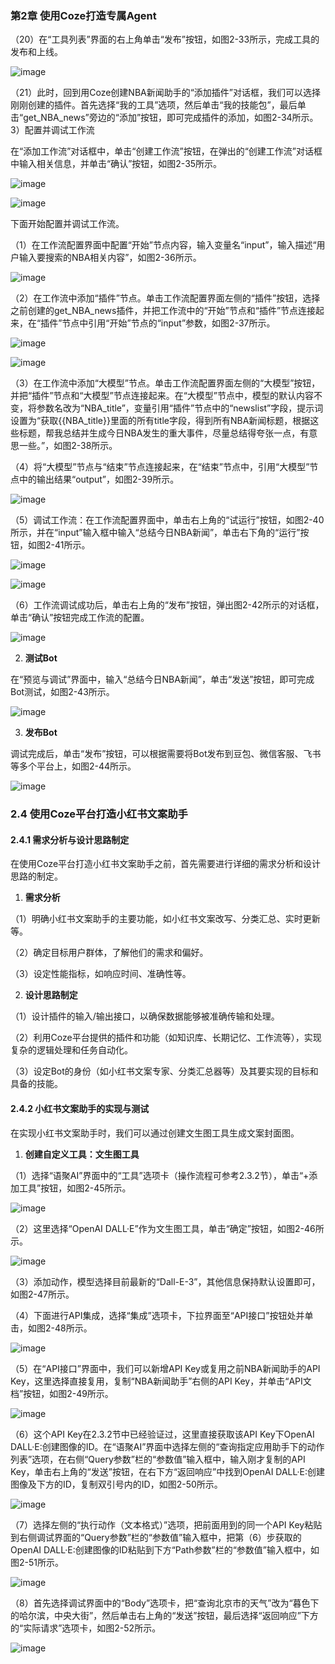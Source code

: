 ### 第2章 使用Coze打造专属Agent
（20）在“工具列表”界面的右上角单击“发布”按钮，如图2-33所示，完成工具的发布和上线。

![image](https://github.com/user-attachments/assets/bd95992e-8f52-4c73-8b00-30c19c9d4433)


（21）此时，回到用Coze创建NBA新闻助手的“添加插件”对话框，我们可以选择刚刚创建的插件。首先选择“我的工具”选项，然后单击“我的技能包”，最后单击“get_NBA_news”旁边的“添加”按钮，即可完成插件的添加，如图2-34所示。
3）配置并调试工作流

在“添加工作流”对话框中，单击“创建工作流”按钮，在弹出的“创建工作流”对话框中输入相关信息，并单击“确认”按钮，如图2-35所示。

![image](https://github.com/user-attachments/assets/bb91ecd7-e3d4-4a37-b4c5-ca89eea89d3b)

![image](https://github.com/user-attachments/assets/809cf223-2e84-447a-8f6a-20cada4eac1f)


下面开始配置并调试工作流。

（1）在工作流配置界面中配置“开始”节点内容，输入变量名“input”，输入描述“用户输入要搜索的NBA相关内容”，如图2-36所示。

![image](https://github.com/user-attachments/assets/39284fd6-c02c-42c3-aefd-3b280ed3c66a)


（2）在工作流中添加“插件”节点。单击工作流配置界面左侧的“插件”按钮，选择之前创建的get_NBA_news插件，并把工作流中的“开始”节点和“插件”节点连接起来，在“插件”节点中引用“开始”节点的“input”参数，如图2-37所示。

![image](https://github.com/user-attachments/assets/2ee05b0f-8367-4e4f-a492-64d683047833)

![image](https://github.com/user-attachments/assets/32532092-ead1-42ca-9e49-b7d655159058)


（3）在工作流中添加“大模型”节点。单击工作流配置界面左侧的“大模型”按钮，并把“插件”节点和“大模型”节点连接起来。在“大模型”节点中，模型的默认内容不变，将参数名改为“NBA_title”，变量引用“插件”节点中的“newslist”字段，提示词设置为“获取{{NBA_title}}里面的所有title字段，得到所有NBA新闻标题，根据这些标题，帮我总结并生成今日NBA发生的重大事件，尽量总结得夸张一点，有意思一些。”，如图2-38所示。

（4）将“大模型”节点与“结束”节点连接起来，在“结束”节点中，引用“大模型”节点中的输出结果“output”，如图2-39所示。

![image](https://github.com/user-attachments/assets/c5867aa7-4018-44d3-8333-c3ae002e15b8)


（5）调试工作流：在工作流配置界面中，单击右上角的“试运行”按钮，如图2-40所示，并在“input”输入框中输入“总结今日NBA新闻”，单击右下角的“运行”按钮，如图2-41所示。

![image](https://github.com/user-attachments/assets/03dacd07-2738-4dd6-a0ba-3d29bf34d1e3)

![image](https://github.com/user-attachments/assets/7fb3c6df-0396-4c19-a591-b0289c6dd43e)

（6）工作流调试成功后，单击右上角的“发布”按钮，弹出图2-42所示的对话框，单击“确认”按钮完成工作流的配置。

![image](https://github.com/user-attachments/assets/7edc2529-e197-48b9-8d7f-d702e8cff1e0)


2. **测试Bot**

在“预览与调试”界面中，输入“总结今日NBA新闻”，单击“发送”按钮，即可完成Bot测试，如图2-43所示。

![image](https://github.com/user-attachments/assets/91bb4715-9bf5-4f97-adb1-818a151ac1a0)


3. **发布Bot**

调试完成后，单击“发布”按钮，可以根据需要将Bot发布到豆包、微信客服、飞书等多个平台上，如图2-44所示。

![image](https://github.com/user-attachments/assets/4c114617-63b5-442c-88e9-38e106b06b8d)


### 2.4 使用Coze平台打造小红书文案助手
#### 2.4.1 需求分析与设计思路制定

在使用Coze平台打造小红书文案助手之前，首先需要进行详细的需求分析和设计思路的制定。

1. **需求分析**

（1）明确小红书文案助手的主要功能，如小红书文案改写、分类汇总、实时更新等。

（2）确定目标用户群体，了解他们的需求和偏好。

（3）设定性能指标，如响应时间、准确性等。

2. **设计思路制定**

（1）设计插件的输入/输出接口，以确保数据能够被准确传输和处理。

（2）利用Coze平台提供的插件和功能（如知识库、长期记忆、工作流等），实现复杂的逻辑处理和任务自动化。

（3）设定Bot的身份（如小红书文案专家、分类汇总器等）及其要实现的目标和具备的技能。

#### 2.4.2 小红书文案助手的实现与测试

在实现小红书文案助手时，我们可以通过创建文生图工具生成文案封面图。

1. **创建自定义工具：文生图工具**

（1）选择“语聚AI”界面中的“工具”选项卡（操作流程可参考2.3.2节），单击“+添加工具”按钮，如图2-45所示。

![image](https://github.com/user-attachments/assets/aea9967f-5963-415a-ad28-3ec34536abcf)


（2）这里选择“OpenAI DALL·E”作为文生图工具，单击“确定”按钮，如图2-46所示。

![image](https://github.com/user-attachments/assets/62d02a18-8e77-4ab7-ad1c-e74b688dd069)


（3）添加动作，模型选择目前最新的“Dall-E-3”，其他信息保持默认设置即可，如图2-47所示。

（4）下面进行API集成，选择“集成”选项卡，下拉界面至“API接口”按钮处并单击，如图2-48所示。

![image](https://github.com/user-attachments/assets/e3c41be8-4da8-4016-a15a-f18db584e518)


（5）在“API接口”界面中，我们可以新增API Key或复用之前NBA新闻助手的API Key，这里选择直接复用，复制“NBA新闻助手”右侧的API Key，并单击“API文档”按钮，如图2-49所示。

![image](https://github.com/user-attachments/assets/64fe2742-43cb-4970-9eed-e1e4c39f26de)


（6）这个API Key在2.3.2节中已经验证过，这里直接获取该API Key下OpenAI DALL·E:创建图像的ID。在“语聚AI”界面中选择左侧的“查询指定应用助手下的动作列表”选项，在右侧“Query参数”栏的“参数值”输入框中，输入刚才复制的API Key，单击右上角的“发送”按钮，在右下方“返回响应”中找到OpenAI DALL·E:创建图像及下方的ID，复制双引号内的ID，如图2-50所示。

![image](https://github.com/user-attachments/assets/3c0eb84a-8d60-4d3b-b8f6-65cc7d394bde)


（7）选择左侧的“执行动作（文本格式）”选项，把前面用到的同一个API Key粘贴到右侧调试界面的“Query参数”栏的“参数值”输入框中，把第（6）步获取的OpenAI DALL·E:创建图像的ID粘贴到下方“Path参数”栏的“参数值”输入框中，如图2-51所示。

![image](https://github.com/user-attachments/assets/7da9457d-a44e-4a54-84a8-924e7d25915a)


（8）首先选择调试界面中的“Body”选项卡，把“查询北京市的天气”改为“暮色下的哈尔滨，中央大街”，然后单击右上角的“发送”按钮，最后选择“返回响应”下方的“实际请求”选项卡，如图2-52所示。 


![image](https://github.com/user-attachments/assets/480b80f5-ef31-4c0d-a5c0-3d0bc1f8ae64)
